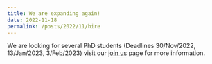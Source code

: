 ```yaml
---
title: We are expanding again!
date: 2022-11-18
permalink: /posts/2022/11/hire
---
```


We are looking for several PhD students (Deadlines 30/Nov/2022, 13/Jan/2023, 3/Feb/2023) visit our [join us](/join_us/) page for more information. 
